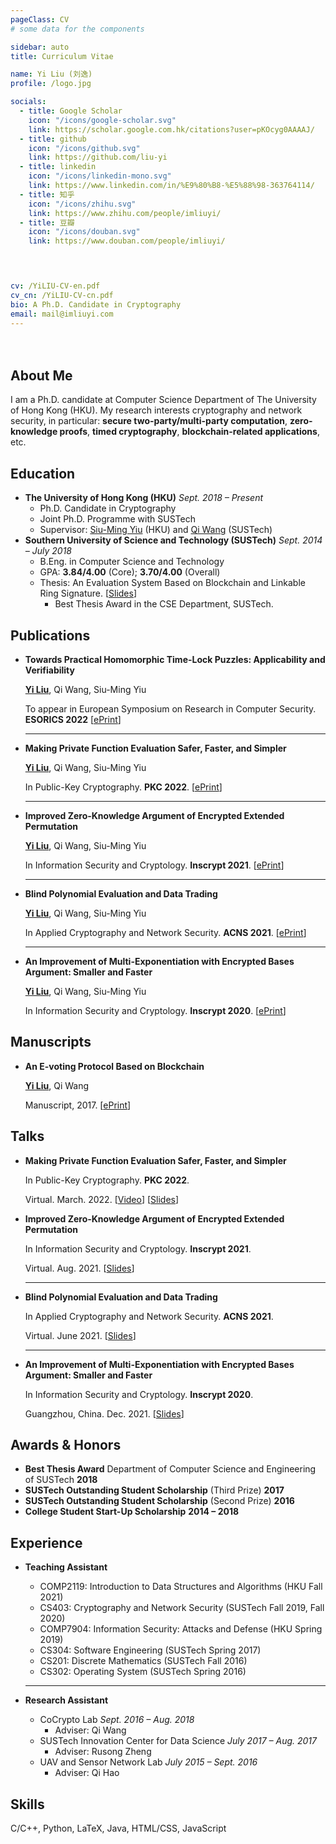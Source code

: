 ```yaml
---
pageClass: CV
# some data for the components

sidebar: auto
title: Curriculum Vitae

name: Yi Liu (刘逸)
profile: /logo.jpg

socials:
  - title: Google Scholar
    icon: "/icons/google-scholar.svg"
    link: https://scholar.google.com.hk/citations?user=pKOcyg0AAAAJ/
  - title: github
    icon: "/icons/github.svg"
    link: https://github.com/liu-yi
  - title: linkedin
    icon: "/icons/linkedin-mono.svg"
    link: https://www.linkedin.com/in/%E9%80%B8-%E5%88%98-363764114/
  - title: 知乎
    icon: "/icons/zhihu.svg"
    link: https://www.zhihu.com/people/imliuyi/
  - title: 豆瓣
    icon: "/icons/douban.svg"
    link: https://www.douban.com/people/imliuyi/

    


cv: /YiLIU-CV-en.pdf
cv_cn: /YiLIU-CV-cn.pdf
bio: A Ph.D. Candidate in Cryptography
email: mail@imliuyi.com
---
```

<div style="padding: 2%"></div>
<ProfileSection :frontmatter="$page.frontmatter" />

## About Me

I am a Ph.D. candidate at Computer Science Department of The University of Hong Kong (HKU). My research interests cryptography and network security, in particular: **secure two-party/multi-party computation**, **zero-knowledge proofs**, **timed cryptography**, **blockchain-related applications**, etc.


<!-- ## News

- [Sept 1991] Attended Hogwarts
- [July 1980] Born in Godric's Hollow, West Country, England, Great Britain -->


## Education

- **The University of Hong Kong (HKU)** *Sept. 2018 – Present* 
  - Ph.D. Candidate in Cryptography 
  - Joint Ph.D. Programme with SUSTech
  - Supervisor: [Siu-Ming Yiu](https://www.cs.hku.hk/index.php/people/academic-staff/smyiu) (HKU) and [Qi Wang](http://cse.sustech.edu.cn/faculty/~wangqi/) (SUSTech)
- **Southern University of Science and Technology (SUSTech)** *Sept. 2014 – July 2018*
  - B.Eng. in Computer Science and Technology
  - GPA: **3.84/4.00** (Core); **3.70/4.00** (Overall)
  - Thesis: An Evaluation System Based on Blockchain and Linkable Ring Signature. [[Slides](https://imliuyi.com/ugthesis_slide.pdf)]
    - Best Thesis Award in the CSE Department, SUSTech.


## Publications

- **Towards Practical Homomorphic Time-Lock Puzzles: Applicability and Verifiability**
  
    <u>**Yi Liu**</u>, Qi Wang, Siu-Ming Yiu 

    To appear in European Symposium on Research in Computer Security. **ESORICS 2022** [[ePrint](https://eprint.iacr.org/2022/585)]

    ---

- **Making Private Function Evaluation Safer, Faster, and Simpler**
  
    <u>**Yi Liu**</u>, Qi Wang, Siu-Ming Yiu 

    In Public-Key Cryptography. **PKC 2022**. [[ePrint](https://eprint.iacr.org/2021/1682)]

    ---

- **Improved Zero-Knowledge Argument of Encrypted Extended Permutation**
  
    <u>**Yi Liu**</u>, Qi Wang, Siu-Ming Yiu 

    In Information Security and Cryptology. **Inscrypt 2021**. [[ePrint](https://eprint.iacr.org/2021/1430)] 
    
    ---

- **Blind Polynomial Evaluation and Data Trading**
  
    <u>**Yi Liu**</u>, Qi Wang, Siu-Ming Yiu 

    In Applied Cryptography and Network Security. **ACNS 2021**. [[ePrint](https://eprint.iacr.org/2021/413)]

    ---

- **An Improvement of Multi-Exponentiation with Encrypted Bases Argument: Smaller and Faster**
  
    <u>**Yi Liu**</u>, Qi Wang, Siu-Ming Yiu 

    In Information Security and Cryptology. **Inscrypt 2020**. [[ePrint](https://eprint.iacr.org/2020/567)] 

    

## Manuscripts



- **An E-voting Protocol Based on Blockchain**
  
    <u>**Yi Liu**</u>, Qi Wang

    Manuscript, 2017. [[ePrint](https://eprint.iacr.org/2017/1043)]


## Talks

- **Making Private Function Evaluation Safer, Faster, and Simpler**
  
    In Public-Key Cryptography. **PKC 2022**. 

    Virtual. March. 2022. [[Video](https://www.youtube.com/watch?v=Pv8zVTxacr0)] [[Slides](https://1drv.ms/p/s!At50T0g9p5_r5U8NpjDN_fUzTuho?e=qbX9Ge)]

- **Improved Zero-Knowledge Argument of Encrypted Extended Permutation**

    In Information Security and Cryptology. **Inscrypt 2021**. 
    
    Virtual. Aug. 2021. [[Slides](https://1drv.ms/p/s!At50T0g9p5_r4lFUZ0hVzNpJfVbV?e=MP4v6i)]

    ---

- **Blind Polynomial Evaluation and Data Trading**

    In Applied Cryptography and Network Security. **ACNS 2021**. 

    Virtual. June 2021. [[Slides](https://1drv.ms/p/s!At50T0g9p5_r3mbt0dabEcLzhFoH?e=R6uZuh)]
    
    ---

- **An Improvement of Multi-Exponentiation with Encrypted Bases Argument: Smaller and Faster**

    In Information Security and Cryptology. **Inscrypt 2020**. 

    Guangzhou, China. Dec. 2021. [[Slides](https://1drv.ms/p/s!At50T0g9p5_r0A2vDcMbE_xz74Gy?e=NH91na)]

## Awards & Honors
- **Best Thesis Award** Department of Computer Science and Engineering of SUSTech **2018**
- **SUSTech Outstanding Student Scholarship** (Third Prize) **2017**
- **SUSTech Outstanding Student Scholarship** (Second Prize) **2016**
- **College Student Start-Up Scholarship** **2014 – 2018**


## Experience
- **Teaching Assistant**
  - COMP2119: Introduction to Data Structures and Algorithms (HKU Fall 2021)
  - CS403: Cryptography and Network Security (SUSTech Fall 2019, Fall 2020)
  - COMP7904: Information Security: Attacks and Defense (HKU Spring 2019)
  - CS304: Software Engineering (SUSTech Spring 2017)
  - CS201: Discrete Mathematics (SUSTech Fall 2016) 
  - CS302: Operating System (SUSTech Spring 2016)

  ---

- **Research Assistant**
  - CoCrypto Lab *Sept. 2016 – Aug. 2018*
    - Adviser: Qi Wang
  - SUSTech Innovation Center for Data Science *July 2017 – Aug. 2017*
    - Adviser: Rusong Zheng
  - UAV and Sensor Network Lab *July 2015 – Sept. 2016*
    - Adviser: Qi Hao 


## Skills
C/C++, Python, LaTeX, Java, HTML/CSS, JavaScript


<!-- [→ Full list](/projects/) -->

<!-- <ProjectCard image="/papers/papers_pic/BPE.png" hideBorder=true>

  **Making Private Function Evaluation Safer, Faster, and Simpler**
  
  <u>**Yi Liu**</u>, Qi Wang, Siu-Ming Yiu 

  To appear in Public-Key Cryptography. PKC 2022.
  
  Harry's wand was broken in 1997, but was repaired by him after the 1998 Battle of Hogwarts. Usually the repair of a wand is impossible, but with the use of the Elder Wand it was achievable.
  
  [[PDF](https://www.google.com)] [[arXiv](https://arxiv.org)]

</ProjectCard> -->

<!-- <ProjectCard hideBorder=true>

  **Making Private Function Evaluation Safer, Faster, and Simpler**
  
  <u>**Yi Liu**</u>, Qi Wang, Siu-Ming Yiu 

  To appear in Public-Key Cryptography. PKC 2022. [[ePrint](https://eprint.iacr.org/2021/1682)]

</ProjectCard> -->



<!-- Custom style for this page -->

<style lang="stylus">

.theme-container.CV .page
  /* font-size 14px */
  /* font-family "lucida grande", "lucida sans unicode", lucida, "Helvetica Neue", Helvetica, Arial, sans-serif; */
  p
    margin 0 0 0.5rem
  p, ul, ol
    line-height normal
  a
    font-weight normal
  .theme-default-content:not(.custom) > h2
    margin-bottom 0.5rem
  .theme-default-content:not(.custom) > h2:first-child + p
    margin-top 0.5rem
  .theme-default-content:not(.custom) > h3
    padding-top 4rem

  /* Override */
  .md-card
    margin-top 0.5em
    .card-image
      padding 0.2rem
      img
        max-width 120px
        max-height 120px
    .card-content p
      -webkit-margin-after 0.2em

@media (max-width: 419px)
  .theme-container.CV .page
    p, ul, ol
      line-height 1.5

    .md-card
      .card-image
        img 
          width 100%
          max-width 400px

</style>
